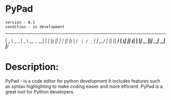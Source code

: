 # PyPad
    version - 0.1
    condition - in development

 ____          ____              _ 
|  _ \  _   _ |  _ \   __ _   __| |
| |_) || | | || |_) | / _` | / _` |
|  __/ | |_| ||  __/ | (_| || (_| |
|_|     \__, ||_|     \__,_| \__,_|
        |___/

# Description:
PyPad - is a code editor for python development
It includes features such as syntax highlighting to make coding easier and more efficient.
PyPad is a great tool for Python developers.
